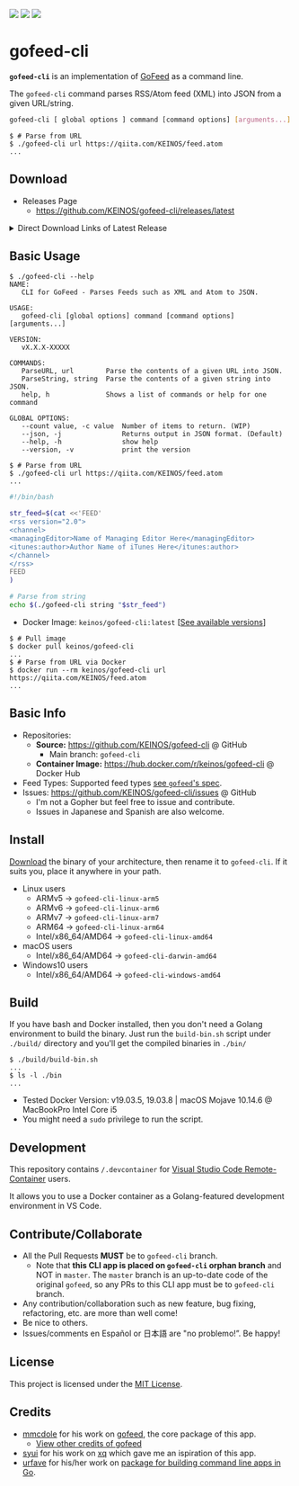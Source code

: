 [![](https://images.microbadger.com/badges/image/keinos/gofeed-cli.svg)](https://microbadger.com/images/keinos/gofeed-cli "View image info on microbadger.com") [![](https://img.shields.io/docker/cloud/automated/keinos/gofeed-cli.svg)](https://hub.docker.com/r/keinos/gofeed-cli "View on Docker Hub") [![](https://img.shields.io/docker/cloud/build/keinos/gofeed-cli.svg)](https://hub.docker.com/r/keinos/gofeed-cli/builds "View builds on Docker Hub")

# gofeed-cli

**`gofeed-cli`** is an implementation of [GoFeed](https://github.com/mmcdole/gofeed) as a command line.

The `gofeed-cli` command parses RSS/Atom feed (XML) into JSON from a given URL/string.

```bash
gofeed-cli [ global options ] command [command options] [arguments...]
```

```shellsession
$ # Parse from URL
$ ./gofeed-cli url https://qiita.com/KEINOS/feed.atom
...
```

## Download

- Releases Page
  - https://github.com/KEINOS/gofeed-cli/releases/latest

<details><summary>Direct Download Links of Latest Release</summary><div><br>

| OS | Arch | Bin Name | Hardware Tested | Download (Latest Release) |
|:-- | :--: | :--: | :-- | :--: |
| macOS | x86_64/AMD64 | gofeed-cli-darwin-amd64 | MBP Early 2015 | [DOWNLOAD](https://github.com/KEINOS/gofeed-cli/releases/latest/download/gofeed-cli-darwin-amd64) |
| Win10 | x86_64/AMD64 | gofeed-cli-windows-amd64.exe | ECS LIVAZ2-4/64-W10Pro (N5000) | [DOWNLOAD](https://github.com/KEINOS/gofeed-cli/releases/latest/download/gofeed-cli-windows-amd64.exe) |
| Linux | Arm v5 | gofeed-cli-linux-arm5 | QNAP TS-119P+ | [DOWNLOAD](https://github.com/KEINOS/gofeed-cli/releases/latest/download/gofeed-cli-linux-arm5) |
| Linux | Arm v6 | gofeed-cli-linux-arm6 | Raspberry Pi Zero W | [DOWNLOAD](https://github.com/KEINOS/gofeed-cli/releases/latest/download/gofeed-cli-linux-arm6) |
| Linux | Arm v7 | gofeed-cli-linux-arm7 | Raspberry Pi 3+ | [DOWNLOAD](https://github.com/KEINOS/gofeed-cli/releases/latest/download/gofeed-cli-linux-arm7) |
| Linux | Arm64 | gofeed-cli-linux-arm64 | n/a | [DOWNLOAD](https://github.com/KEINOS/gofeed-cli/releases/latest/download/gofeed-cli-linux-arm64) |
| Linux | x86_64/AMD64 | gofeed-cli-linux-amd64 | n/a | [DOWNLOAD](https://github.com/KEINOS/gofeed-cli/releases/latest/download/gofeed-cli-linux-amd64) |

</div></details>

## Basic Usage

```shellsession
$ ./gofeed-cli --help
NAME:
   CLI for GoFeed - Parses Feeds such as XML and Atom to JSON.

USAGE:
   gofeed-cli [global options] command [command options] [arguments...]

VERSION:
   vX.X.X-XXXXX

COMMANDS:
   ParseURL, url        Parse the contents of a given URL into JSON.
   ParseString, string  Parse the contents of a given string into JSON.
   help, h              Shows a list of commands or help for one command

GLOBAL OPTIONS:
   --count value, -c value  Number of items to return. (WIP)
   --json, -j               Returns output in JSON format. (Default)
   --help, -h               show help
   --version, -v            print the version
```

```shellsession
$ # Parse from URL
$ ./gofeed-cli url https://qiita.com/KEINOS/feed.atom
...
```

```bash
#!/bin/bash

str_feed=$(cat <<'FEED'
<rss version="2.0">
<channel>
<managingEditor>Name of Managing Editor Here</managingEditor>
<itunes:author>Author Name of iTunes Here</itunes:author>
</channel>
</rss>
FEED
)

# Parse from string
echo $(./gofeed-cli string "$str_feed")
```

- Docker Image: `keinos/gofeed-cli:latest` [[See available versions](https://hub.docker.com/r/keinos/gofeed-cli/tags)]

```shellsession
$ # Pull image
$ docker pull keinos/gofeed-cli
...
$ # Parse from URL via Docker
$ docker run --rm keinos/gofeed-cli url https://qiita.com/KEINOS/feed.atom
...
```

## Basic Info

- Repositories:
  - **Source:** https://github.com/KEINOS/gofeed-cli @ GitHub
    - Main branch: `gofeed-cli`
  - **Container Image:** https://hub.docker.com/r/keinos/gofeed-cli @ Docker Hub
- Feed Types: Supported feed types [see `gofeed`'s spec](https://github.com/mmcdole/gofeed#features).
- Issues: https://github.com/KEINOS/gofeed-cli/issues @ GitHub
  - I'm not a Gopher but feel free to issue and contribute.
  - Issues in Japanese and Spanish are also welcome.

## Install

[Download](#Download) the binary of your architecture, then rename it to `gofeed-cli`. If it suits you, place it anywhere in your path.

- Linux users
  - ARMv5 -> `gofeed-cli-linux-arm5`
  - ARMv6 -> `gofeed-cli-linux-arm6`
  - ARMv7 -> `gofeed-cli-linux-arm7`
  - ARM64 -> `gofeed-cli-linux-arm64`
  - Intel/x86_64/AMD64 -> `gofeed-cli-linux-amd64`
- macOS users
  - Intel/x86_64/AMD64 -> `gofeed-cli-darwin-amd64`
- Windows10 users
  - Intel/x86_64/AMD64 -> `gofeed-cli-windows-amd64`

## Build

If you have bash and Docker installed, then you don't need a Golang environment to build the binary.
Just run the `build-bin.sh` script under `./build/` directory and you'll get the compiled binaries in `./bin/`

```shellsession
$ ./build/build-bin.sh
...
$ ls -l ./bin
...
```

- Tested Docker Version: v19.03.5, 19.03.8 | macOS Mojave 10.14.6 @ MacBookPro Intel Core i5
- You might need a `sudo` privilege to run the script.

## Development

This repository contains `/.devcontainer` for [Visual Studio Code Remote-Container](https://code.visualstudio.com/docs/remote/remote-overview) users.

It allows you to use a Docker container as a Golang-featured development environment in VS Code.

## Contribute/Collaborate

- All the Pull Requests **MUST** be to `gofeed-cli` branch.
  - Note that **this CLI app is placed on `gofeed-cli` orphan branch** and NOT in `master`. The `master` branch is an up-to-date code of the original `gofeed`, so any PRs to this CLI app must be to `gofeed-cli` branch.
- Any contribution/collaboration such as new feature, bug fixing, refactoring, etc. are more than well come!
- Be nice to others.
- Issues/comments en Español or 日本語 are "no problemo!”. Be happy!

## License

This project is licensed under the [MIT License](https://KEINOS.github.io/gofeed-cli/master/LICENSE).

## Credits

- [mmcdole](https://github.com/mmcdole) for his work on [gofeed](https://github.com/mmcdole/gofeed), the core package of this app.
  - [View other credits of gofeed](https://github.com/mmcdole/gofeed#credits)
- [syui](https://github.com/syui) for his work on [xq](https://github.com/syui/xq) which gave me an ispiration of this app.
- [urfave](https://github.com/urfave) for his/her work on [package for building command line apps in Go](https://github.com/urfave/cli).
